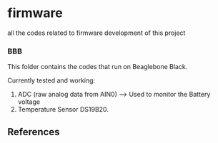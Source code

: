 # firmware
all the codes related to firmware development of this project

### BBB
This folder contains the codes that run on Beaglebone Black.

Currently tested and working:
1. ADC (raw analog data from AIN0) --> Used to monitor the Battery voltage
2. Temperature Sensor DS19B20.

## References
